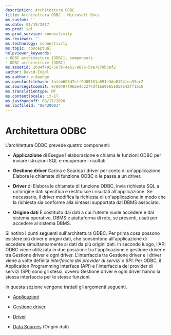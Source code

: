 ```yaml
---
description: Architettura ODBC
title: Architettura ODBC | Microsoft Docs
ms.custom: ''
ms.date: 01/19/2017
ms.prod: sql
ms.prod_service: connectivity
ms.reviewer: ''
ms.technology: connectivity
ms.topic: conceptual
helpviewer_keywords:
- ODBC architecture [ODBC], components
- ODBC architecture [ODBC]
ms.assetid: 2604f492-587b-4a51-9876-59a7870b3ef2
author: David-Engel
ms.author: v-daenge
ms.openlocfilehash: 3afeb698d7eff9d09161a091e3de0194fea93ec2
ms.sourcegitcommit: e700497f962e4c2274df16d9e651059b42ff1a10
ms.translationtype: MT
ms.contentlocale: it-IT
ms.lasthandoff: 08/17/2020
ms.locfileid: "88429003"
---
```

# <a name="odbc-architecture"></a>Architettura ODBC
L'architettura ODBC prevede quattro componenti:  
  
-   **Applicazione** di Esegue l'elaborazione e chiama le funzioni ODBC per inviare istruzioni SQL e recuperare i risultati.  
  
-   **Gestione driver** Carica e Scarica i driver per conto di un'applicazione. Elabora le chiamate di funzione ODBC o le passa a un driver.  
  
-   **Driver** di Elabora le chiamate di funzione ODBC, invia richieste SQL a un'origine dati specifica e restituisce i risultati all'applicazione. Se necessario, il driver modifica la richiesta di un'applicazione in modo che la richiesta sia conforme alla sintassi supportata dal DBMS associato.  
  
-   **Origine dati** È costituito dai dati a cui l'utente vuole accedere e dal sistema operativo, DBMS e piattaforma di rete, se presenti, usati per accedere al sistema DBMS.  
  
 Si notino i punti seguenti sull'architettura ODBC. Per prima cosa possono esistere più driver e origini dati, che consentono all'applicazione di accedere simultaneamente ai dati da più origini dati. In secondo luogo, l'API ODBC viene utilizzata in due posizioni: tra l'applicazione e gestione driver e tra Gestione driver e ogni driver. L'interfaccia tra Gestione driver e i driver viene a volte definita *interfaccia del provider di servizi* o *SPI*. Per ODBC, il Application Programming Interface (API) e l'interfaccia del provider di servizi (SPI) sono gli stessi. ovvero Gestione driver e ogni driver hanno la stessa interfaccia per le stesse funzioni.  
  
 In questa sezione vengono trattati gli argomenti seguenti.  
  
-   [Applicazioni](../../odbc/reference/applications.md)  
  
-   [Gestione driver](../../odbc/reference/the-driver-manager.md)  
  
-   [Driver](../../odbc/reference/drivers.md)  
  
-   [Data Sources](../../odbc/reference/data-sources.md) (Origini dati)
